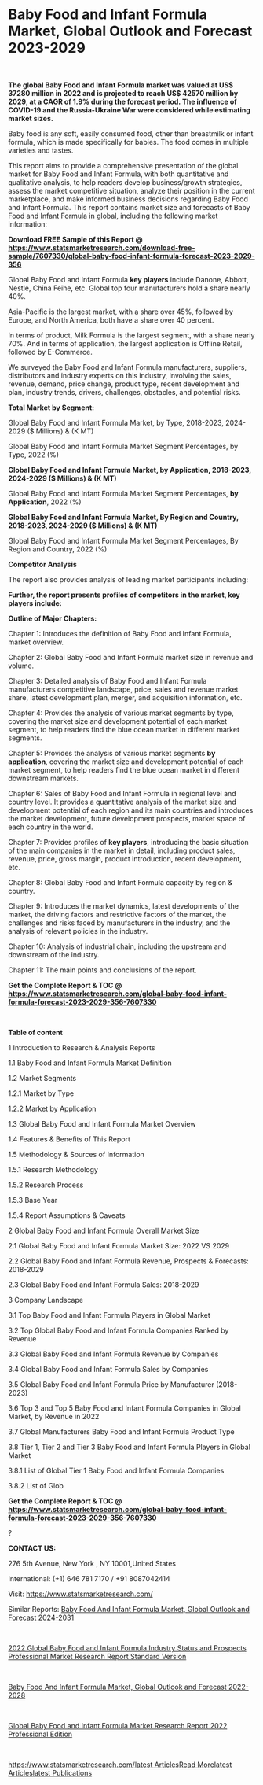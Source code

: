<h1>Baby Food and Infant Formula Market, Global Outlook and Forecast 2023-2029</h1><br/><p><strong>The global Baby Food and Infant Formula market was valued at US$ 37280 million in 2022 and is projected to reach US$ 42570 million by 2029, at a <strong>CAGR</strong> of 1.9% during the forecast period. The influence of COVID-19 and the Russia-Ukraine War were considered while estimating market sizes.</strong></p>
 
 
 
 <p>Baby food is any soft, easily consumed food, other than breastmilk or infant formula, which is made specifically for babies. The food comes in multiple varieties and tastes.</p>
 
 
 
 <p>This report aims to provide a comprehensive presentation of the global market for Baby Food and Infant Formula, with both quantitative and qualitative analysis, to help readers develop business/growth strategies, assess the market competitive situation, analyze their position in the current marketplace, and make informed business decisions regarding Baby Food and Infant Formula. This report contains market size and forecasts of Baby Food and Infant Formula in global, including the following market information:</p>
 
 
 
 <p><strong>Download FREE Sample of this Report @ <a href="https://www.statsmarketresearch.com/download-free-sample/7607330/global-baby-food-infant-formula-forecast-2023-2029-356">https://www.statsmarketresearch.com/download-free-sample/7607330/global-baby-food-infant-formula-forecast-2023-2029-356</a></strong></p>
 
 
 
 <p>Global Baby Food and Infant Formula <strong>key players</strong> include Danone, Abbott, Nestle, China Feihe, etc. Global top four manufacturers hold a share nearly 40%.</p>
 
 
 
 <p>Asia-Pacific is the largest market, with a share over 45%, followed by Europe, and North America, both have a share over 40 percent.</p>
 
 
 
 <p>In terms of product, Milk Formula is the largest segment, with a share nearly 70%. And in terms of application, the largest application is Offline Retail, followed by E-Commerce.</p>
 
 
 
 <p>We surveyed the Baby Food and Infant Formula manufacturers, suppliers, distributors and industry experts on this industry, involving the sales, revenue, demand, price change, product type, recent development and plan, industry trends, drivers, challenges, obstacles, and potential risks.</p>
 
 
 
 <p><strong>Total Market by Segment:</strong></p>
 
 
 
 <p>Global Baby Food and Infant Formula Market, by Type, 2018-2023, 2024-2029 ($ Millions) & (K MT)</p>
 
 
 
 <p>Global Baby Food and Infant Formula Market Segment Percentages, by Type, 2022 (%)</p>
 
 
 
 <p><strong>Global Baby Food and Infant Formula Market, <strong>by Application</strong>, 2018-2023, 2024-2029 ($ Millions) & (K MT)</strong></p>
 
 
 
 <p>Global Baby Food and Infant Formula Market Segment Percentages, <strong>by Application</strong>, 2022 (%)</p>
 
 
 
 <p><strong>Global Baby Food and Infant Formula Market, By Region and Country, 2018-2023, 2024-2029 ($ Millions) & (K MT)</strong></p>
 
 
 
 <p>Global Baby Food and Infant Formula Market Segment Percentages, By Region and Country, 2022 (%)</p>
 
 
 
 <p><strong>Competitor Analysis</strong></p>
 
 
 
 <p>The report also provides analysis of leading market participants including:</p>
 
 
 
 <p><strong>Further, the report presents profiles of competitors in the market, <strong>key players</strong> include:</strong></p>
 
 
 
 <p><strong>Outline of Major Chapters:</strong></p>
 
 
 
 <p>Chapter 1: Introduces the definition of Baby Food and Infant Formula, market overview.</p>
 
 
 
 <p>Chapter 2: Global Baby Food and Infant Formula market size in revenue and volume.</p>
 
 
 
 <p>Chapter 3: Detailed analysis of Baby Food and Infant Formula manufacturers competitive landscape, price, sales and revenue market share, latest development plan, merger, and acquisition information, etc.</p>
 
 
 
 <p>Chapter 4: Provides the analysis of various market segments by type, covering the market size and development potential of each market segment, to help readers find the blue ocean market in different market segments.</p>
 
 
 
 <p>Chapter 5: Provides the analysis of various market segments <strong>by application</strong>, covering the market size and development potential of each market segment, to help readers find the blue ocean market in different downstream markets.</p>
 
 
 
 <p>Chapter 6: Sales of Baby Food and Infant Formula in regional level and country level. It provides a quantitative analysis of the market size and development potential of each region and its main countries and introduces the market development, future development prospects, market space of each country in the world.</p>
 
 
 
 <p>Chapter 7: Provides profiles of <strong>key players</strong>, introducing the basic situation of the main companies in the market in detail, including product sales, revenue, price, gross margin, product introduction, recent development, etc.</p>
 
 
 
 <p>Chapter 8: Global Baby Food and Infant Formula capacity by region & country.</p>
 
 
 
 <p>Chapter 9: Introduces the market dynamics, latest developments of the market, the driving factors and restrictive factors of the market, the challenges and risks faced by manufacturers in the industry, and the analysis of relevant policies in the industry.</p>
 
 
 
 <p>Chapter 10: Analysis of industrial chain, including the upstream and downstream of the industry.</p>
 
 
 
 <p>Chapter 11: The main points and conclusions of the report.</p>
 
 
 
 <div><b>Get the Complete Report & TOC @ <a href="https://www.statsmarketresearch.com/global-baby-food-infant-formula-forecast-2023-2029-356-7607330">https://www.statsmarketresearch.com/global-baby-food-infant-formula-forecast-2023-2029-356-7607330</a></b></div>
 
 
 
 <p><br />
 
 <b>Table of content</b></p>
 
 
 
 <p>1 Introduction to Research & Analysis Reports<br />
 
 1.1 Baby Food and Infant Formula Market Definition<br />
 
 1.2 Market Segments<br />
 
 1.2.1 Market by Type<br />
 
 1.2.2 Market by Application<br />
 
 1.3 Global Baby Food and Infant Formula Market Overview<br />
 
 1.4 Features & Benefits of This Report<br />
 
 1.5 Methodology & Sources of Information<br />
 
 1.5.1 Research Methodology<br />
 
 1.5.2 Research Process<br />
 
 1.5.3 Base Year<br />
 
 1.5.4 Report Assumptions & Caveats<br />
 
 2 Global Baby Food and Infant Formula Overall Market Size<br />
 
 2.1 Global Baby Food and Infant Formula Market Size: 2022 VS 2029<br />
 
 2.2 Global Baby Food and Infant Formula Revenue, Prospects & Forecasts: 2018-2029<br />
 
 2.3 Global Baby Food and Infant Formula Sales: 2018-2029<br />
 
 3 Company Landscape<br />
 
 3.1 Top Baby Food and Infant Formula Players in Global Market<br />
 
 3.2 Top Global Baby Food and Infant Formula Companies Ranked by Revenue<br />
 
 3.3 Global Baby Food and Infant Formula Revenue by Companies<br />
 
 3.4 Global Baby Food and Infant Formula Sales by Companies<br />
 
 3.5 Global Baby Food and Infant Formula Price by Manufacturer (2018-2023)<br />
 
 3.6 Top 3 and Top 5 Baby Food and Infant Formula Companies in Global Market, by Revenue in 2022<br />
 
 3.7 Global Manufacturers Baby Food and Infant Formula Product Type<br />
 
 3.8 Tier 1, Tier 2 and Tier 3 Baby Food and Infant Formula Players in Global Market<br />
 
 3.8.1 List of Global Tier 1 Baby Food and Infant Formula Companies<br />
 
 3.8.2 List of Glob</p>
 
 
 
 <div><b>Get the Complete Report & TOC @ <a href="https://www.statsmarketresearch.com/global-baby-food-infant-formula-forecast-2023-2029-356-7607330">https://www.statsmarketresearch.com/global-baby-food-infant-formula-forecast-2023-2029-356-7607330</a></b></div>
 
 
 
 <p>? </p>
 
 
 
 <p><b>CONTACT US:</b><br />
 
 276 5th Avenue, New York , NY 10001,United States<br />
 
 International: (+1) 646 781 7170 / +91 8087042414<br />
 
 Visit: <a href="https://www.statsmarketresearch.com/">https://www.statsmarketresearch.com/</a><br />
 
 Similar Reports: <a href="https://www.statsmarketresearch.com/global-baby-food-infant-formula-forecast-2023-2029-356-7607330">Baby Food And Infant Formula Market, Global Outlook and Forecast 2024-2031</a><br />
 
 <br />
 
 <a href="https://www.statsmarketresearch.com/global-baby-food-infant-formula-forecast-2023-2029-356-7607330">2022 Global Baby Food and Infant Formula Industry Status and Prospects Professional Market Research Report Standard Version</a><br />
 
 <br />
 
 <a href="https://www.statsmarketresearch.com/global-baby-food-infant-formula-forecast-2023-2029-356-7607330">Baby Food And Infant Formula Market, Global Outlook and Forecast 2022-2028</a><br />
 
 <br />
 
 <a href="https://www.statsmarketresearch.com/global-baby-food-infant-formula-forecast-2023-2029-356-7607330">Global Baby Food and Infant Formula Market Research Report 2022 Professional Edition</a><br />
 
 <br />
 
 <a href="https://gyeongbokgung.com">https://www.statsmarketresearch.com/</a><a href="https://hallyeomaritime.com">latest Articles</a><a href="https://jingwansa.com">Read More</a><a href="https://nguoiviet.jp/">latest Articles</a><a href="https://www.intelmarketresearch.com/">latest Publications</a></p>